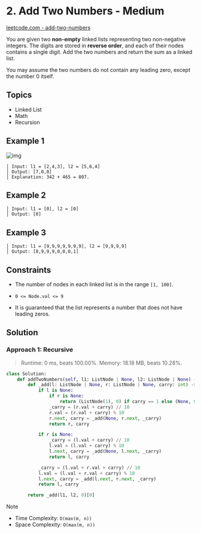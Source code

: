 # 2. Add Two Numbers - Medium

[leetcode.com - add-two-numbers](https://leetcode.com/problems/add-two-numbers/)

You are given two **non-empty** linked lists representing two non-negative integers. The digits are stored in **reverse order**, and each of their nodes contains a single digit. Add the two numbers and return the sum as a linked list.

You may assume the two numbers do not contain any leading zero, except the number 0 itself.

## Topics

* Linked List
* Math
* Recursion

## Example 1

![img](https://assets.leetcode.com/uploads/2020/10/02/addtwonumber1.jpg)

    │ Input: l1 = [2,4,3], l2 = [5,6,4]
    │ Output: [7,0,8]
    │ Explanation: 342 + 465 = 807.

## Example 2

    │ Input: l1 = [0], l2 = [0]
    │ Output: [0]

## Example 3

    │ Input: l1 = [9,9,9,9,9,9,9], l2 = [9,9,9,9]
    │ Output: [8,9,9,9,0,0,0,1]

## Constraints

* The number of nodes in each linked list is in the range `[1, 100]`.

* `0 <= Node.val <= 9`

* It is guaranteed that the list represents a number that does not have leading zeros.

## Solution

### Approach 1: Recursive

> Runtime: 0 ms, beats 100.00%. Memory: 18.18 MB, beats 10.28%.

```python
class Solution:
    def addTwoNumbers(self, l1: ListNode | None, l2: ListNode | None) -> ListNode | None:
        def _add(l: ListNode | None, r: ListNode | None, carry: int) -> tuple[ListNode | None, int]:
            if l is None:
                if r is None:
                    return (ListNode(1), 0) if carry == 1 else (None, 0)
                _carry = (r.val + carry) // 10
                r.val = (r.val + carry) % 10
                r.next, carry = _add(None, r.next, _carry)
                return r, carry

            if r is None:
                _carry = (l.val + carry) // 10
                l.val = (l.val + carry) % 10
                l.next, carry = _add(None, l.next, _carry)
                return l, carry

            _carry = (l.val + r.val + carry) // 10
            l.val = (l.val + r.val + carry) % 10
            l.next, carry = _add(l.next, r.next, _carry)
            return l, carry

        return _add(l1, l2, 0)[0]
```

> [!NOTE]
>
> * Time Complexity: `O(max(m, n))`
> * Space Complexity: `O(max(m, n))`
